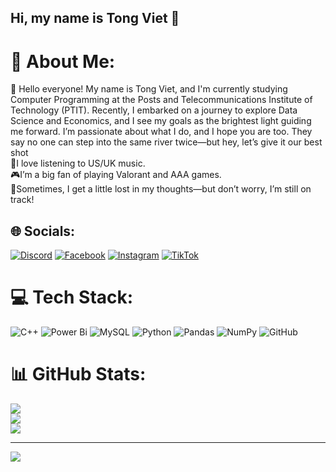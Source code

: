 ## Hi, my name is Tong Viet 👋
# 💫 About Me:
🌟 Hello everyone! My name is Tong Viet, and I'm currently studying Computer Programming at the Posts and Telecommunications Institute of Technology (PTIT). Recently, I embarked on a journey to explore Data Science and Economics, and I see my goals as the brightest light guiding me forward. I’m passionate about what I do, and I hope you are too. They say no one can step into the same river twice—but hey, let’s give it our best shot<br>🎵I love listening to US/UK music. <br>🎮I’m a big fan of playing Valorant and AAA games. <br>💭Sometimes, I get a little lost in my thoughts—but don’t worry, I’m still on track!


## 🌐 Socials:
[![Discord](https://img.shields.io/badge/Discord-%237289DA.svg?logo=discord&logoColor=white)](https://discord.gg/viet#0093) [![Facebook](https://img.shields.io/badge/Facebook-%231877F2.svg?logo=Facebook&logoColor=white)](https://facebook.com/viet.tong.9210256) [![Instagram](https://img.shields.io/badge/Instagram-%23E4405F.svg?logo=Instagram&logoColor=white)](https://instagram.com/viet.tong.9210256) [![TikTok](https://img.shields.io/badge/TikTok-%23000000.svg?logo=TikTok&logoColor=white)](https://tiktok.com/@tongviet06) 

# 💻 Tech Stack:
![C++](https://img.shields.io/badge/c++-%2300599C.svg?style=for-the-badge&logo=c%2B%2B&logoColor=white) ![Power Bi](https://img.shields.io/badge/power_bi-F2C811?style=for-the-badge&logo=powerbi&logoColor=black) ![MySQL](https://img.shields.io/badge/mysql-4479A1.svg?style=for-the-badge&logo=mysql&logoColor=white) ![Python](https://img.shields.io/badge/python-3670A0?style=for-the-badge&logo=python&logoColor=ffdd54) ![Pandas](https://img.shields.io/badge/pandas-%23150458.svg?style=for-the-badge&logo=pandas&logoColor=white) ![NumPy](https://img.shields.io/badge/numpy-%23013243.svg?style=for-the-badge&logo=numpy&logoColor=white) ![GitHub](https://img.shields.io/badge/github-%23121011.svg?style=for-the-badge&logo=github&logoColor=white)
# 📊 GitHub Stats:
![](https://github-readme-stats.vercel.app/api?username=tongviet-hub&theme=dark&hide_border=false&include_all_commits=false&count_private=false)<br/>
![](https://nirzak-streak-stats.vercel.app/?user=tongviet-hub&theme=dark&hide_border=false)<br/>
![](https://github-readme-stats.vercel.app/api/top-langs/?username=tongviet-hub&theme=dark&hide_border=false&include_all_commits=false&count_private=false&layout=compact)

---
[![](https://visitcount.itsvg.in/api?id=tongviet-hub&icon=0&color=0)](https://visitcount.itsvg.in)

<!-- Proudly created with GPRM ( https://gprm.itsvg.in ) -->
